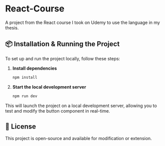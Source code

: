 # React-Course

A project from the React course I took on Udemy to use the language in my thesis.

## 📦 Installation & Running the Project
To set up and run the project locally, follow these steps:

1. **Install dependencies**
   ```sh
   npm install
   ```

2. **Start the local development server**
   ```sh
   npm run dev
   ```

This will launch the project on a local development server, allowing you to test and modify the button component in real-time.

## 📄 License
This project is open-source and available for modification or extension.

